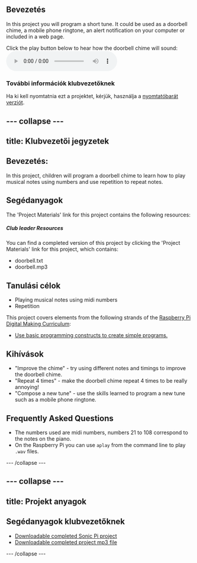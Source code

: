 ## Bevezetés

In this project you will program a short tune. It could be used as a doorbell chime, a mobile phone ringtone, an alert notification on your computer or included in a web page.

<div id="audio-preview" class="pdf-hidden">
  Click the play button below to hear how the doorbell chime will sound: <audio controls preload> <source src="resources/doorbell.mp3" type="audio/mpeg"> Your browser does not support the <code>audio</code> element. </audio>
</div>

### További információk klubvezetőknek

Ha ki kell nyomtatnia ezt a projektet, kérjük, használja a [nyomtatóbarát verziót](https://projects.raspberrypi.org/en/projects/compose-tune/print).

## \--- collapse \---

## title: Klubvezetői jegyzetek

## Bevezetés:

In this project, children will program a doorbell chime to learn how to play musical notes using numbers and use repetition to repeat notes.

## Segédanyagok

The 'Project Materials' link for this project contains the following resources:

##### Club leader Resources

You can find a completed version of this project by clicking the 'Project Materials' link for this project, which contains:

* doorbell.txt
* doorbell.mp3

## Tanulási célok

* Playing musical notes using midi numbers
* Repetition

This project covers elements from the following strands of the [Raspberry Pi Digital Making Curriculum](https://rpf.io/curriculum):

* [Use basic programming constructs to create simple programs.](https://www.raspberrypi.org/curriculum/programming/creator)

## Kihívások

* "Improve the chime" - try using different notes and timings to improve the doorbell chime.
* "Repeat 4 times" - make the doorbell chime repeat 4 times to be really annoying!
* "Compose a new tune" - use the skills learned to program a new tune such as a mobile phone ringtone.

## Frequently Asked Questions

* The numbers used are midi numbers, numbers 21 to 108 correspond to the notes on the piano.
* On the Raspberry Pi you can use `aplay` from the command line to play `.wav` files.

\--- /collapse \---

## \--- collapse \---

## title: Projekt anyagok

## Segédanyagok klubvezetőknek

* [Downloadable completed Sonic Pi project](resources/doorbell.txt)
* [Downloadable completed project mp3 file](resources/doorbell.mp3)

\--- /collapse \---